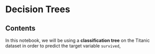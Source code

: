 # Decision Trees
## Contents
In this notebook, we will be using a **classification tree** on the Titanic dataset in order to predict the target variable `survived`, 


